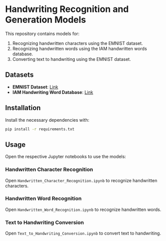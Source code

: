 # Handwriting Recognition and Generation Models

This repository contains models for:

1. Recognizing handwritten characters using the EMNIST dataset.
2. Recognizing handwritten words using the IAM handwritten words database.
3. Converting text to handwriting using the EMNIST dataset.

## Datasets

- **EMNIST Dataset**: [Link](https://www.nist.gov/itl/products-and-services/emnist-dataset)
- **IAM Handwriting Word Database**: [Link](https://www.kaggle.com/datasets/nibinv23/iam-handwriting-word-database)

## Installation

Install the necessary dependencies with:

```bash
pip install -r requirements.txt
```

## Usage

Open the respective Jupyter notebooks to use the models:

### Handwritten Character Recognition

Open `Handwritten_Character_Recognition.ipynb` to recognize handwritten characters.

### Handwritten Word Recognition

Open `Handwritten_Word_Recognition.ipynb` to recognize handwritten words.

### Text to Handwriting Conversion

Open `Text_to_Handwriting_Conversion.ipynb` to convert text to handwriting.
